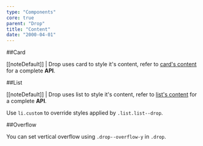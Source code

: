 ```yaml
---
type: "Components"
core: true
parent: "Drop"
title: "Content"
date: "2000-04-01"
---
```


##Card

[[noteDefault]]
| Drop uses card to style it's content, refer to [card's content](/core/card/content) for a complete **API**.

<demo>
  <demovanilla src="vanilla/core/drop/usage-card">
  </demovanilla>
</demo>

##List

[[noteDefault]]
| Drop uses list to style it's content, refer to [list's content](/core/list/content) for a complete **API**.

Use `li.custom` to override styles applied by `.list.list--drop`.

<demo>
  <demovanilla src="vanilla/core/drop/usage-list">
  </demovanilla>
</demo>

##Overflow

You can set vertical overflow using `.drop--overflow-y` in `.drop`.

<demo>
  <demovanilla src="vanilla/core/drop/overflow-y">
  </demovanilla>
</demo>
